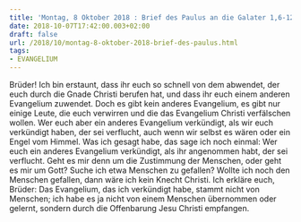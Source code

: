 ```yaml
---
title: 'Montag, 8 Oktober 2018 : Brief des Paulus an die Galater 1,6-12.'
date: 2018-10-07T17:42:00.003+02:00
draft: false
url: /2018/10/montag-8-oktober-2018-brief-des-paulus.html
tags: 
- EVANGELIUM
---
```


Brüder! Ich bin erstaunt, dass ihr euch so schnell von dem abwendet, der euch durch die Gnade Christi berufen hat, und dass ihr euch einem anderen Evangelium zuwendet. Doch es gibt kein anderes Evangelium, es gibt nur einige Leute, die euch verwirren und die das Evangelium Christi verfälschen wollen. Wer euch aber ein anderes Evangelium verkündigt, als wir euch verkündigt haben, der sei verflucht, auch wenn wir selbst es wären oder ein Engel vom Himmel. Was ich gesagt habe, das sage ich noch einmal: Wer euch ein anderes Evangelium verkündigt, als ihr angenommen habt, der sei verflucht. Geht es mir denn um die Zustimmung der Menschen, oder geht es mir um Gott? Suche ich etwa Menschen zu gefallen? Wollte ich noch den Menschen gefallen, dann wäre ich kein Knecht Christi. Ich erkläre euch, Brüder: Das Evangelium, das ich verkündigt habe, stammt nicht von Menschen; ich habe es ja nicht von einem Menschen übernommen oder gelernt, sondern durch die Offenbarung Jesu Christi empfangen.